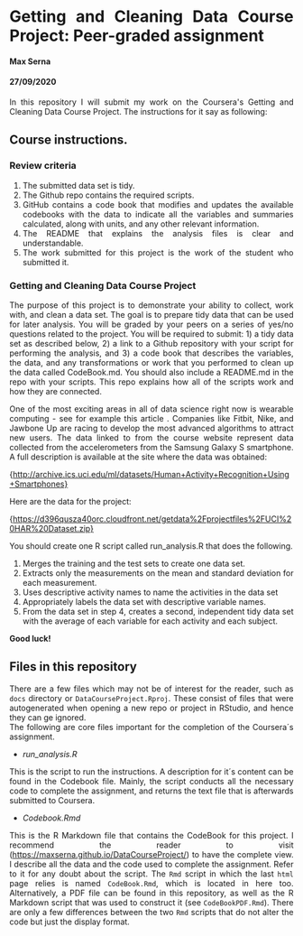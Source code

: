 # Getting and Cleaning Data Course Project: Peer-graded assignment
#### Max Serna
#### 27/09/2020

<style>
body {
text-align: justify}
</style>

In this repository I will submit my work on the Coursera's Getting and Cleaning Data Course Project.
The instructions for it say as following:

## Course instructions.

### Review criteria
1. The submitted data set is tidy.
2. The Github repo contains the required scripts.
3. GitHub contains a code book that modifies and updates the available codebooks with the data to indicate all the variables and summaries calculated, along with units, and any other relevant information.
4. The README that explains the analysis files is clear and understandable.
5. The work submitted for this project is the work of the student who submitted it.

### Getting and Cleaning Data Course Project
The purpose of this project is to demonstrate your ability to collect, work with, and clean a data set. The goal is to prepare tidy data that can be used for later analysis. You will be graded by your peers on a series of yes/no questions related to the project. You will be required to submit: 1) a tidy data set as described below, 2) a link to a Github repository with your script for performing the analysis, and 3) a code book that describes the variables, the data, and any transformations or work that you performed to clean up the data called CodeBook.md. You should also include a README.md in the repo with your scripts. This repo explains how all of the scripts work and how they are connected.

One of the most exciting areas in all of data science right now is wearable computing - see for example this article . Companies like Fitbit, Nike, and Jawbone Up are racing to develop the most advanced algorithms to attract new users. The data linked to from the course website represent data collected from the accelerometers from the Samsung Galaxy S smartphone. A full description is available at the site where the data was obtained:

{http://archive.ics.uci.edu/ml/datasets/Human+Activity+Recognition+Using+Smartphones}

Here are the data for the project:

{https://d396qusza40orc.cloudfront.net/getdata%2Fprojectfiles%2FUCI%20HAR%20Dataset.zip}

You should create one R script called run_analysis.R that does the following.

1. Merges the training and the test sets to create one data set.
2. Extracts only the measurements on the mean and standard deviation for each measurement.
3. Uses descriptive activity names to name the activities in the data set
4. Appropriately labels the data set with descriptive variable names.
5. From the data set in step 4, creates a second, independent tidy data set with the average of each variable for each activity and each subject.

**Good luck!**

## Files in this repository

There are a few files which may not be of interest for the reader, such as `docs` directory or `DataCourseProject.Rproj`. These consist of files that were autogenerated when opening a new repo or project in RStudio, and hence they can ge ignored.  
The following are core files important for the completion of the Coursera´s assignment.

* *run_analysis.R*

This is the script to run the instructions. A description for it´s content can be found in the Codebook file. Mainly, the script
conducts all the necessary code to complete the assignment, and returns the text file that is afterwards submitted to Coursera.

* *Codebook.Rmd*

This is the R Markdown file that contains the CodeBook for this project. I recommend the reader to visit (https://maxserna.github.io/DataCourseProject/) to have the complete view. I describe all the data and the code
used to complete the assignment. Refer to it for any doubt about the script. The `Rmd` script in which the last `html` page relies is 
named `CodeBook.Rmd`, which is located in here too.
Alternatively, a PDF file can be found in this repository, as well as the R Markdown script that was used to construct it (see `CodeBookPDF.Rmd`). There are only a few differences between the two `Rmd` scripts that do not alter the code but just the display format.

